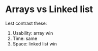 # Arrays vs Linked list

Lest contrast these:

1. Usability: array win
2. Time: same
3. Space: linked list win
